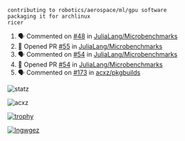 ```
contributing to robotics/aerospace/ml/gpu software
packaging it for archlinux
ricer
```

<!--START_SECTION:activity-->
1. 🗣 Commented on [#48](https://github.com/JuliaLang/Microbenchmarks/issues/48) in [JuliaLang/Microbenchmarks](https://github.com/JuliaLang/Microbenchmarks)
2. 💪 Opened PR [#55](https://github.com/JuliaLang/Microbenchmarks/pull/55) in [JuliaLang/Microbenchmarks](https://github.com/JuliaLang/Microbenchmarks)
3. 🗣 Commented on [#54](https://github.com/JuliaLang/Microbenchmarks/issues/54) in [JuliaLang/Microbenchmarks](https://github.com/JuliaLang/Microbenchmarks)
4. 💪 Opened PR [#54](https://github.com/JuliaLang/Microbenchmarks/pull/54) in [JuliaLang/Microbenchmarks](https://github.com/JuliaLang/Microbenchmarks)
5. 🗣 Commented on [#173](https://github.com/acxz/pkgbuilds/issues/173) in [acxz/pkgbuilds](https://github.com/acxz/pkgbuilds)
<!--END_SECTION:activity-->


![statz](https://github-readme-stats.vercel.app/api?username=acxz&include_all_commits=true&show_icons=true)

<p><img align="center" src="https://github-readme-streak-stats.herokuapp.com/?user=acxz&" alt="acxz" /></p>

[![trophy](https://github-profile-trophy.vercel.app/?username=acxz)](https://github.com/ryo-ma/github-profile-trophy)

[![lngwgez](https://github-readme-stats.vercel.app/api/top-langs/?username=acxz&layout=compact)](https://github.com/acxz/github-readme-stats)
